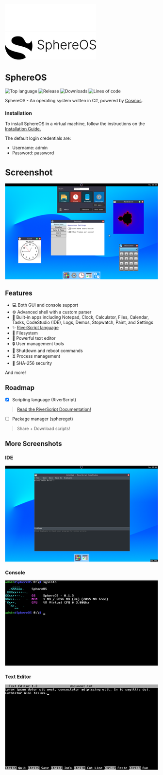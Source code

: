![SphereOS logo](/Art/logo_light_small.png#gh-dark-mode-only)
![SphereOS logo](/Art/logo_dark_small.png#gh-light-mode-only)

# SphereOS
![Top language](https://img.shields.io/github/languages/top/lumatechnologies/sphereos?color=purple&label=%20&logo=csharp&style=flat-square) ![Release](https://img.shields.io/github/v/release/lumatechnologies/sphereos?style=flat-square) ![Downloads](https://img.shields.io/github/downloads/lumatechnologies/sphereos/total?style=flat-square&color=forestgreen) ![Lines of code](https://www.aschey.tech/tokei/github/lumatechnologies/sphereos?style=flat-square)

SphereOS - An operating system written in C#, powered by [Cosmos](https://github.com/Cosmos).
### Installation
To install SphereOS in a virtual machine, follow the instructions on the [Installation Guide.](https://github.com/Project-Sphere/SphereOS/wiki/Installation)

The default login credentials are:

- Username: admin
- Password: password
# Screenshot

![Screenshot of the GUI](/Art/screenshot_10.png)
## Features
- 💻 Both GUI and console support
- ⚙ Advanced shell with a custom parser
- 📱 Built-in apps including Notepad, Clock, Calculator, Files, Calendar, Tasks, CodeStudio (IDE), Logs, Demos, Stopwatch, Paint, and Settings
- ✨ [RiverScript language](https://github.com/LumaTechnologies/SphereOS/wiki/RiverScript)
- 📁 Filesystem
- 📝 Powerful text editor
- 🔒 User management tools
- 🛑 Shutdown and reboot commands
- ⏳ Process management
- 🔐 SHA-256 security

And more!
## Roadmap
- [x] Scripting language (RiverScript)
> [Read the RiverScript Documentation!](https://github.com/LumaTechnologies/SphereOS/wiki/RiverScript)
- [ ] Package manager (sphereget)
> Share + Download scripts!
## More Screenshots
### IDE
![Screenshot of the IDE](/Art/screenshot_11.png)
### Console
![Screenshot of the console](/Art/screenshot_8.png)
### Text Editor
![Screenshot of the Text Editor](/Art/screenshot_9.png)

